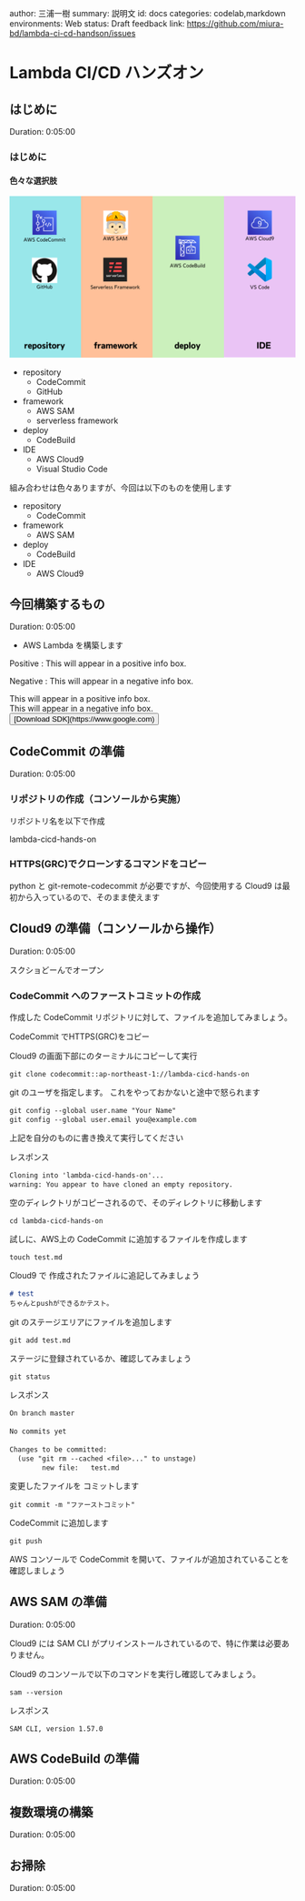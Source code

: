 author: 三浦一樹
summary: 説明文
id: docs
categories: codelab,markdown
environments: Web
status: Draft
feedback link: https://github.com/miura-bd/lambda-ci-cd-handson/issues

# Lambda CI/CD ハンズオン

## はじめに

Duration: 0:05:00

### はじめに

#### 色々な選択肢

![技術コンポーネント](./img/overview.png)

- repository
  - CodeCommit
  - GitHub
- framework
  - AWS SAM
  - serverless framework
- deploy
  - CodeBuild
- IDE
  - AWS Cloud9
  - Visual Studio Code

組み合わせは色々ありますが、今回は以下のものを使用します

- repository
  - CodeCommit
- framework
  - AWS SAM
- deploy
  - CodeBuild
- IDE
  - AWS Cloud9


## 今回構築するもの

Duration: 0:05:00

- AWS Lambda を構築します

Positive
: This will appear in a positive info box.

Negative
: This will appear in a negative info box.

<aside class="positive">
This will appear in a positive info box.
</aside>

<aside class="negative">
This will appear in a negative info box.
</aside>

<button>
  [Download SDK](https://www.google.com)
</button>

## CodeCommit の準備

Duration: 0:05:00
### リポジトリの作成（コンソールから実施）

リポジトリ名を以下で作成

lambda-cicd-hands-on
### HTTPS(GRC)でクローンするコマンドをコピー

<aside class="positive">
python と git-remote-codecommit が必要ですが、今回使用する Cloud9 は最初から入っているので、そのまま使えます
</aside>

## Cloud9 の準備（コンソールから操作）

Duration: 0:05:00

スクショどーんでオープン


### CodeCommit へのファーストコミットの作成

作成した CodeCommit リポジトリに対して、ファイルを追加してみましょう。

CodeCommit でHTTPS(GRC)をコピー

Cloud9 の画面下部にのターミナルにコピーして実行

```console
git clone codecommit::ap-northeast-1://lambda-cicd-hands-on
```

git のユーザを指定します。
これをやっておかないと途中で怒られます

```console
git config --global user.name "Your Name"
git config --global user.email you@example.com
```
上記を自分のものに書き換えて実行してください


レスポンス

```console
Cloning into 'lambda-cicd-hands-on'...
warning: You appear to have cloned an empty repository.
```

空のディレクトリがコピーされるので、そのディレクトリに移動します

```console
cd lambda-cicd-hands-on
```

試しに、AWS上の CodeCommit に追加するファイルを作成します

```console
touch test.md
```

Cloud9 で 作成されたファイルに追記してみましょう

```markdown
# test
ちゃんとpushができるかテスト。
```

git のステージエリアにファイルを追加します

```console
git add test.md
```

ステージに登録されているか、確認してみましょう

```console
git status
```

レスポンス
```console
On branch master

No commits yet

Changes to be committed:
  (use "git rm --cached <file>..." to unstage)
        new file:   test.md

```


変更したファイルを コミットします

```console
git commit -m "ファーストコミット"
```

CodeCommit に追加します

```console
git push
```

AWS コンソールで CodeCommit を開いて、ファイルが追加されていることを確認しましょう

## AWS SAM の準備

Duration: 0:05:00

Cloud9 には SAM CLI がプリインストールされているので、特に作業は必要ありません。

Cloud9 のコンソールで以下のコマンドを実行し確認してみましょう。

```console
sam --version
```

レスポンス
```console
SAM CLI, version 1.57.0
```

## AWS CodeBuild の準備

Duration: 0:05:00

## 複数環境の構築

Duration: 0:05:00

## お掃除

Duration: 0:05:00